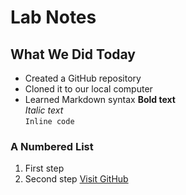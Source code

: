 
# Lab Notes
## What We Did Today
- Created a GitHub repository
- Cloned it to our local computer
- Learned Markdown syntax
**Bold text**  
*Italic text*  
`Inline code`  
### A Numbered List
1. First step
2. Second step
[Visit GitHub](https://github.com)



